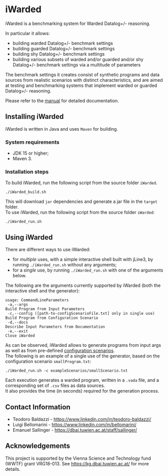 # iWarded

iWarded is a benchmarking system for Warded Datalog+/- reasoning.

In particular it allows:
* building warded Datalog+/- benchmark settings
* building guarded Datalog+/- benchmark settings
* building shy Datalog+/- benchmark settings
* building various subsets of warded and/or guarded and/or shy Datalog+/- benchmark settings via a multitude of parameters

The benchmark settings it creates consist of synthetic programs and data sources from realistic scenarios with distinct characteristics,
and are aimed at testing and benchmarking systems that implement warded or guarded Datalog+/- reasoning.

Please refer to the [manual](https://github.com/joint-kg-labs/iWarded/blob/main/doc/iWarded_manual.md) for detailed documentation.

## Installing iWarded
iWarded is written in Java and uses ```Maven``` for building.  
### System requirements
- JDK 15 or higher;
- Maven 3.

### Installation steps
To build iWarded, run the following script from the source folder ```iWarded```.  
```
./iWarded_build.sh
```
This will download ```jar``` dependencies and generate a jar file in the ```target``` folder.  
To use iWarded, run the following script from the source folder ```iWarded```:
```
./iWarded_run.sh
```

## Using iWarded
There are different ways to use iWarded:
* for *multiple* uses, with a simple interactive shell built with jLine3, by running ```./iWarded_run.sh``` without any arguments;
* for a *single* use, by running ```./iWarded_run.sh``` with one of the arguments below.

The following are the arguments currently supported by iWarded (both the interactive shell and the generator):
```
usage: CommandLineParameters
 -a,--args                                                           Build Program from Input Parameters
 -c,--config ([path-to-configScenarioFile.txt] only in single use)   Build Program from Configuration Scenario
 -d,--docs                                                           Describe Input Parameters from Documentation
 -e,--exit                                                           Close iWarded
```
As can be observed, iWarded allows to generate programs from input args as well as from pre-defined [configuration scenarios](https://github.com/joint-kg-labs/iWarded/tree/main/exampleScenarios).  
The following is an example of a single use of the generator, based on the configuration scenario ```smallProgram.txt```:
```
./iWarded_run.sh -c exampleScenarios/smallScenario.txt
```
Each execution generates a warded program, written in a ```.vada``` file, and a corresponding set of ```.csv``` files as data sources.  
It also provides the time (in seconds) required for the generation process.

## Contact Information
- Teodoro Baldazzi  - https://www.linkedin.com/in/teodoro-baldazzi/
- Luigi Bellomarini - https://www.linkedin.com/in/bellomarini/
- Emanuel Sallinger - https://dbai.tuwien.ac.at/staff/sallinger/

## Acknowledgements

This project is supported by the Vienna Science and Technology fund (WWTF) grant VRG18-013. See https://kg.dbai.tuwien.ac.at/ for more details.
